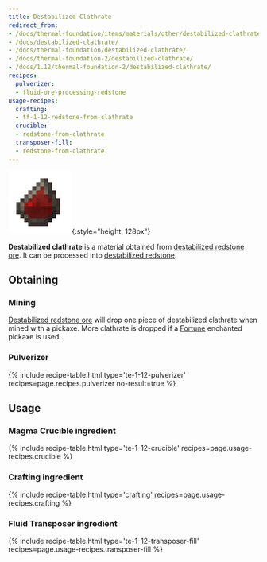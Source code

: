 ```yaml
---
title: Destabilized Clathrate
redirect_from:
- /docs/thermal-foundation/items/materials/other/destabilized-clathrate/
- /docs/destabilized-clathrate/
- /docs/thermal-foundation/destabilized-clathrate/
- /docs/thermal-foundation-2/destabilized-clathrate/
- /docs/1.12/thermal-foundation-2/destabilized-clathrate/
recipes:
  pulverizer:
  - fluid-ore-processing-redstone
usage-recipes:
  crafting:
  - tf-1-12-redstone-from-clathrate
  crucible:
  - redstone-from-clathrate
  transposer-fill:
  - redstone-from-clathrate
---
```


![Destabilized clathrate](/assets/images/thermal-foundation-2/clathrate-redstone.gif){:style="height: 128px"}


**Destabilized clathrate** is a material obtained from [destabilized redstone
ore](/docs/1.12/thermal-foundation/destabilized-redstone-ore/). It can be processed into [destabilized
redstone](/docs/1.12/thermal-foundation/destabilized-redstone/).


Obtaining
---------

### Mining
[Destabilized redstone ore](/docs/1.12/thermal-foundation/destabilized-redstone-ore/) will drop one
piece of destabilized clathrate when mined with a pickaxe. More clathrate is
dropped if a [Fortune](https://minecraft.gamepedia.com/Fortune) enchanted
pickaxe is used.

### Pulverizer
{% include recipe-table.html type='te-1-12-pulverizer' recipes=page.recipes.pulverizer no-result=true %}


Usage
-----

### Magma Crucible ingredient
{% include recipe-table.html type='te-1-12-crucible' recipes=page.usage-recipes.crucible %}

### Crafting ingredient
{% include recipe-table.html type='crafting' recipes=page.usage-recipes.crafting %}

### Fluid Transposer ingredient
{% include recipe-table.html type='te-1-12-transposer-fill' recipes=page.usage-recipes.transposer-fill %}
